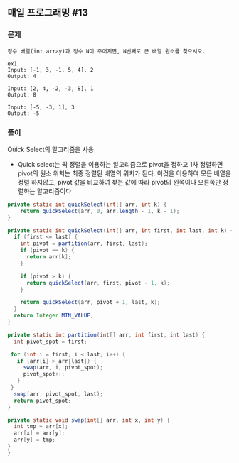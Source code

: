 ## 매일 프로그래밍 #13

### 문제

```
정수 배열(int array)과 정수 N이 주어지면, N번째로 큰 배열 원소를 찾으시오.

ex)
Input: [-1, 3, -1, 5, 4], 2 
Output: 4

Input: [2, 4, -2, -3, 8], 1 
Output: 8

Input: [-5, -3, 1], 3 
Output: -5
```



### 풀이

Quick Select의 알고리즘을 사용

- Quick select는 퀵 정렬을 이용하는 알고리즘으로 pivot을 정하고 1차 정렬하면 pivot의 원소 위치는 최종 정렬된 배열의 위치가 된다. 이것을 이용하여 모든 배열을 정렬 하지않고, pivot 값을 비교하여 찾는 값에 따라 pivot의 왼쪽이나 오른쪽만 정렬하는 알고리즘이다



```java
private static int quickSelect(int[] arr, int k) {
    return quickSelect(arr, 0, arr.length - 1, k - 1);
}

private static int quickSelect(int[] arr, int first, int last, int k) {
  if (first <= last) {
    int pivot = partition(arr, first, last);
    if (pivot == k) {
      return arr[k];
    }

    if (pivot > k) {
      return quickSelect(arr, first, pivot - 1, k);
    }

    return quickSelect(arr, pivot + 1, last, k);
  }
  return Integer.MIN_VALUE;
}

private static int partition(int[] arr, int first, int last) {
  int pivot_spot = first;

 for (int i = first; i < last; i++) {
   if (arr[i] > arr[last]) {
     swap(arr, i, pivot_spot);
     pivot_spot++;
   }
 }
  swap(arr, pivot_spot, last);
  return pivot_spot;
}

private static void swap(int[] arr, int x, int y) {
  int tmp = arr[x];
  arr[x] = arr[y];
  arr[y] = tmp;
}
}
```

